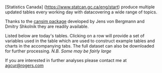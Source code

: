 [Statistics Canada] (https://www.statcan.gc.ca/eng/start) produce multiple updated tables every working day with datacovering a wide range of topics.     

Thanks to the [cansim package](https://github.com/mountainMath/cansim) developed by Jens von Bergmann and Dmitry Shkolnik  they are readily available.    

Listed below are today's tables. Clicking on a row will provide a set of 
variables used in the table which are used to construct example tables and charts
in the accompanying tabs. The full dataset can also be downloaded for further processing. _N.B. Some may be fairly large_    

If you are interested in further analyses please contact me at [agcur@rogers.com](mailto:agcur@rogers.com)




